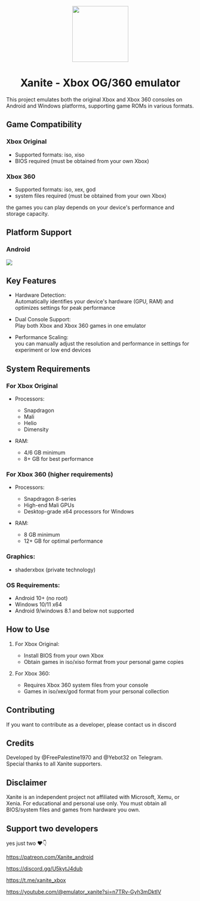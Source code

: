 <p align="center">
    <a href="https://github.com/dev-Ali2008/xanite-android/blob/a94647d4a56a7abc37f302a7fcec753c3ef8c1db/Xanite.png">
        <img height="150px" src="https://github.com/dev-Ali2008/xanite-android/blob/a94647d4a56a7abc37f302a7fcec753c3ef8c1db/Xanite.png" />
    </a>
</p>

<h1 align="center"> Xanite -
 Xbox OG/360 emulator  </h1>

This project emulates both the original Xbox and Xbox 360 consoles on Android and Windows platforms, supporting game ROMs in various formats.

## Game Compatibility

### Xbox Original
- Supported formats: iso, xiso
- BIOS required (must be obtained from your own Xbox)

### Xbox 360
- Supported formats: iso, xex, god
- system files required (must be obtained from your own Xbox)

the games you can play depends on your device's performance and storage capacity.

## Platform Support

### Android
<a><img src="https://img.shields.io/badge/Android A64 build-none-aaaaaa.svg"></a>

## Key Features

- Hardware Detection:  
Automatically identifies your device's hardware (GPU, RAM) and optimizes settings for peak performance

- Dual Console Support:  
Play both Xbox and Xbox 360 games in one emulator

- Performance Scaling:  
you can manually adjust the resolution and performance in settings for experiment or low end devices

## System Requirements

### For Xbox Original
- Processors:
  - Snapdragon 
  - Mali
  - Helio 
  - Dimensity

- RAM:
  - 4/6 GB minimum
  - 8+ GB for best performance

### For Xbox 360 (higher requirements)
- Processors:
  - Snapdragon 8-series
  - High-end Mali GPUs
  - Desktop-grade x64 processors for Windows

- RAM:
  - 8 GB minimum
  - 12+ GB for optimal performance

### Graphics:
- shaderxbox (private technology)

### OS Requirements:
- Android 10+ (no root)
- Windows 10/11 x64
- Android 9/windows 8.1 and below not supported

## How to Use

1. For Xbox Original:
   - Install BIOS from your own Xbox
   - Obtain games in iso/xiso format from your personal game copies

2. For Xbox 360:
   - Requires Xbox 360 system files from your console
   - Games in iso/xex/god format from your personal collection

## Contributing

If you want to contribute as a developer, please contact us in discord

## Credits
Developed by @FreePalestine1970 and @Yebot32 on Telegram.  
Special thanks to all Xanite supporters.

## Disclaimer
Xanite is an independent project not affiliated with Microsoft, Xemu, or Xenia. For educational and personal use only. You must obtain all BIOS/system files and games from hardware you own.
 
## Support two developers 

yes just two ❤️👇

https://patreon.com/Xanite_android

https://discord.gg/U5kytJ4dub

https://t.me/xanite_xbox

https://youtube.com/@emulator_xanite?si=n7TRv-Gyh3mDktlV

